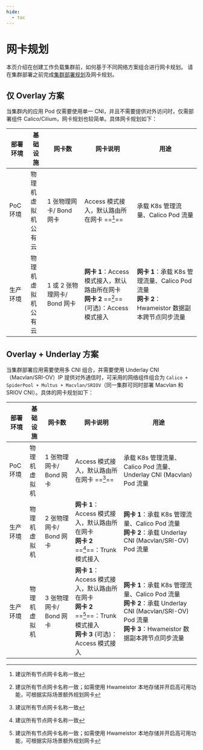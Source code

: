 ```yaml
---
hide:
  - toc
---
```


# 网卡规划

本页介绍在创建工作负载集群前，如何基于不同网络方案组合进行网卡规划。
请在集群部署之前完成[集群部署规划](../../install/commercial/deploy-plan.md)及网卡规划。

## 仅 Overlay 方案

当集群内的应用 Pod 仅需要使用单一 CNI，并且不需要提供对外访问时，仅需部署组件 Calico/Cilium，网卡规划也较简单。具体网卡规划如下：

| 部署环境       | 基础设施             | 网卡数             | 网卡说明                 | 用途           |
| -------------- | ----------------- | ----------------- | ----------------------- | ------------- |
| PoC 环境<br /> | 物理机<br />虚拟机<br />公有云 | 1 张物理网卡/ Bond 网卡      | Access 模式接入，默认路由所在网卡 ==[^1]== | 承载 K8s 管理流量、Calico Pod 流量   |
| 生产环境<br /> | 物理机<br />虚拟机<br />公有云 | 1 或 2 张物理网卡/ Bond 网卡 | **网卡 1**：Access 模式接入，默认路由所在网卡<br />**网卡 2** ==[^2]== (可选)：Access 模式接入 | **网卡 1**：承载 K8s 管理流量、Calico Pod 流量<br />**网卡 2**：Hwameistor 数据副本跨节点同步流量 |

## Overlay + Underlay 方案

当集群部署应用需要使用多 CNI 组合，并需要使用 Underlay CNI（Macvlan/SRI-OV）IP 提供对外通信时，可采用的网络组件组合为 `Calico + SpiderPool + Multus + Macvlan/SRIOV`（同一集群可同时部署 Macvlan 和 SRIOV CNI）。具体的网卡规划如下：

| 部署环境       | 基础设施             | 网卡数             | 网卡说明                 | 用途           |
| -------------- | ----------------- | ----------------- | ----------------------- | ------------- |
| PoC 环境       | 物理机<br />虚拟机<br /> | 1 张物理网卡/ Bond 网卡 | Access 模式接入，默认路由所在网卡 ==[^1]== | 承载 K8s 管理流量、Calico Pod 流量、Underlay CNI (Macvlan) Pod 流量 |
| 生产环境<br /> | 物理机<br />虚拟机<br /> | 2 张物理网卡/ Bond 网卡 | **网卡 1**：Access 模式接入，默认路由所在网卡<br />**网卡 2** ==[^1]==：Trunk 模式接入  | **网卡 1**：承载 K8s 管理流量、Calico Pod 流量<br />**网卡 2**：承载 Underlay CNI (Macvlan/SRI-OV) Pod 流量  |
| 生产环境<br /> | 物理机<br />虚拟机<br /> | 3 张物理网卡/ Bond 网卡 | **网卡 1**：Access 模式接入，默认路由所在网卡<br />**网卡 2** ==[^2]==：Trunk 模式接入<br />**网卡 3** (可选)：Access 模式接入 | **网卡 1**：承载 K8s 管理流量、Calico Pod 流量<br />**网卡 2**：承载 Underlay CNI (Macvlan/SRI-OV) Pod 流量<br />**网卡 3**：Hwameistor 数据副本跨节点同步流量 |

[^1]: 建议所有节点网卡名称一致
[^2]: 建议所有节点网卡名称一致；如需使用 Hwameistor 本地存储并开启高可用功能，可根据实际场景额外规划网卡
